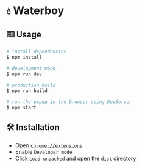 # 💧 Waterboy

## ⌨️ Usage

```bash
# install dependencies
$ npm install

# development mode
$ npm run dev

# production build
$ npm run build

# run the popup in the browser using DevServer
$ npm start
```

## 🛠️ Installation

- Open [`chrome://extensions`](chrome://extensions)
- Enable `Developer mode`
- Click `Load unpacked` and open the `dist` directory
